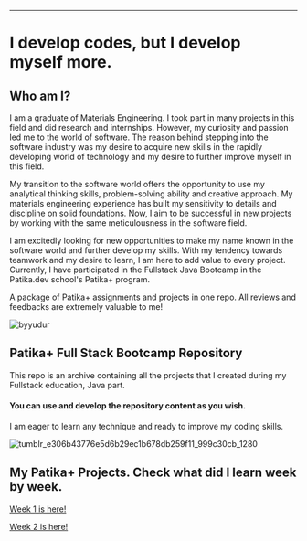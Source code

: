 ---
# I develop codes, but I develop myself more.
## Who am I?

I am a graduate of Materials Engineering. I took part in many projects in this field and did research and internships. However, my curiosity and passion led me to the world of software. The reason behind stepping into the software industry was my desire to acquire new skills in the rapidly developing world of technology and my desire to further improve myself in this field.

My transition to the software world offers the opportunity to use my analytical thinking skills, problem-solving ability and creative approach. My materials engineering experience has built my sensitivity to details and discipline on solid foundations. Now, I aim to be successful in new projects by working with the same meticulousness in the software field.

I am excitedly looking for new opportunities to make my name known in the software world and further develop my skills. With my tendency towards teamwork and my desire to learn, I am here to add value to every project. Currently, I have participated in the Fullstack Java Bootcamp in the Patika.dev school's Patika+ program.

A package of Patika+ assignments and projects in one repo. All reviews and feedbacks are extremely valuable to me!




![byyudur](https://github.com/byurudur/Patika-Projects/assets/136338567/d7843dcd-b8ba-431b-90ec-e7c14ce3daa1)


## Patika+ Full Stack Bootcamp Repository

This repo is an archive containing all the projects that I created during my Fullstack education, Java part.



#### You can use and develop the repository content as you wish.
I am eager to learn any technique and ready to improve my coding skills.



![tumblr_e306b43776e5d6b29ec1b678db259f11_999c30cb_1280](https://github.com/deerborg/Patika_practices/assets/152931069/37b7940f-4d00-4a56-aa60-d59c67dfbca1)





## My Patika+ Projects. Check what did I learn week by week.
 [Week 1 is here!](https://github.com/byurudur/Patika-Projects/tree/main/week1)

 
 [Week 2 is here!](https://github.com/byurudur/Patika-Projects/tree/main/week2)


